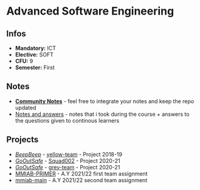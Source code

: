 # Advanced Software Engineering
## Infos
- **Mandatory:** ICT
- **Elective:** SOFT
- **CFU:** 9
- **Semester:** First

## Notes
- [**Community Notes**](https://github.com/md-cs-student-unipi/Advanced-Software-Engineering) - feel free to integrate your notes and keep the repo updated
- [Notes and answers](https://github.com/piazzesiNiccolo/ASE) - notes that i took during the course + answers to the questions given to continous learners

## Projects
- [_BeepBeep_](https://github.com/ytbeepbeep) - [yellow-team](https://github.com/ytbeepbeep) - Project 2018-19
- [_GoOutSafe_](https://github.com/Squad002) - [Squad002](https://github.com/Squad002) - Project 2020-21
- [_GoOutSafe_](https://github.com/GreyTeam2020) - [grey-team](https://github.com/GreyTeam2020) - Project 2020-21
- [MMIAB-PRIMER](https://github.com/Team6ASE2021/MMIAB-PRIMER) - A.Y 2021/22 first team assignment
- [mmiab-main](https://github.com/piazzesiNiccolo/mmiab-main) - A.Y 2021/22 second team assignment